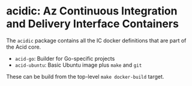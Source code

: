 # acidic: Az Continuous Integration and Delivery Interface Containers

The `acidic` package contains all the IC docker definitions that are part of the
Acid core.

- `acid-go`: Builder for Go-specific projects
- `acid-ubuntu`: Basic Ubuntu image plus `make` and `git`

These can be build from the top-level `make docker-build` target.

